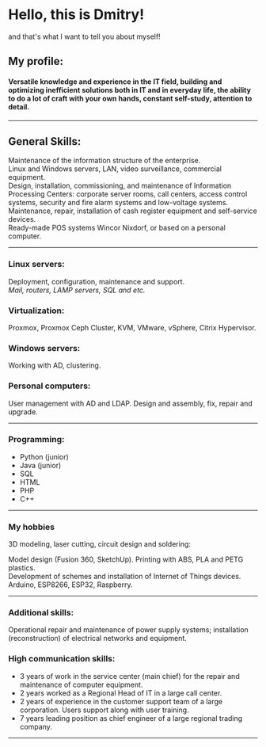 # Hello, this is Dmitry!<BR>
and that's what I want to tell you about myself!

## My profile:
#### Versatile knowledge and experience in the IT field, building and optimizing inefficient solutions both in IT and in everyday life, the ability to do a lot of craft with your own hands, constant self-study, attention to detail.

---
## General Skills:

Maintenance of the information structure of the enterprise.<br>
Linux and Windows servers, LAN, video surveillance, commercial equipment.<br>
Design, installation, commissioning, and maintenance of Information Processing Centers: corporate server rooms, call centers, access control systems, security and fire alarm systems and low-voltage systems.<br>
Maintenance, repair, installation of cash register equipment and self-service devices.<br>
Ready-made POS systems Wincor Nixdorf, or based on a personal computer.

---
### Linux servers:
Deployment, configuration, maintenance and support.<br>
*Mail, routers, LAMP servers, SQL and etc.*

### Virtualization:
Proxmox, Proxmox Ceph Cluster, KVM, VMware, vSphere, Citrix Hypervisor.

### Windows servers:
Working with AD, clustering.

### Personal computers:
User management with AD and LDAP. Design and assembly, fix, repair and upgrade.

---
### Programming:
- Python (junior)
- Java (junior)
- SQL
- HTML
- PHP
- C++

---
### My hobbies
3D modeling, laser cutting, сircuit design and soldering:

Model design (Fusion 360, SketchUp). Printing with ABS, PLA and PETG plastics.<br>
Development of schemes and installation of Internet of Things devices.<br> Arduino, ESP8266, ESP32, Raspberry.

---
### Additional skills:
Operational repair and maintenance of power supply systems; installation (reconstruction) of electrical networks and equipment.

### High communication skills:
- 3 years of work in the service center (main chief) for the repair and maintenance of computer equipment.
- 2 years worked as a Regional Head of IT in a large call center.
- 2 years of experience in the customer support team of a large corporation. Users support along with user training.
- 7 years leading position as chief engineer of a large regional trading company.
---